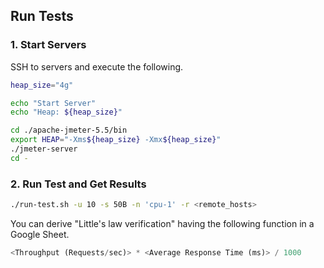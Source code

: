 ## Run Tests

### 1. Start Servers

SSH to servers and execute the following.

```sh
heap_size="4g"

echo "Start Server"
echo "Heap: ${heap_size}"

cd ./apache-jmeter-5.5/bin
export HEAP="-Xms${heap_size} -Xmx${heap_size}"
./jmeter-server
cd -
```

### 2. Run Test and Get Results

```sh
./run-test.sh -u 10 -s 50B -n 'cpu-1' -r <remote_hosts>
```

You can derive "Little's law verification" having the following function in a Google Sheet.
```py
<Throughput (Requests/sec)> * <Average Response Time (ms)> / 1000
```
